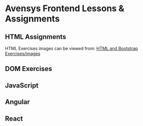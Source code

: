 # Avensys Frontend Lessons & Assignments

## HTML Assignments

HTML Exercises images can be viewed from: [HTML and Bootstrap Exercises/images](https://github.com/gideonfu55/Avensys-frontend-lessons/tree/master/HTML%20CSS%20and%20Bootstrap%20Exercises/images)

## DOM Exercises

## JavaScript

## Angular

## React
